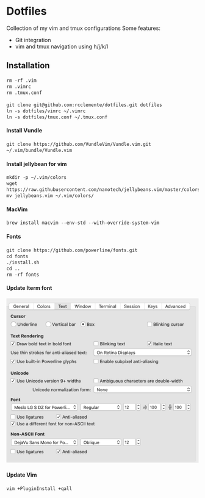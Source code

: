 # Dotfiles

Collection of my vim and tmux configurations
Some features:
- Git integration 
- vim and tmux navigation using h/j/k/l


## Installation

    rm -rf .vim
    rm .vimrc
    rm .tmux.conf
    
    git clone git@github.com:rcclemente/dotfiles.git dotfiles
    ln -s dotfiles/vimrc ~/.vimrc
    ln -s dotfiles/tmux.conf ~/.tmux.conf
    
#### Install Vundle
    
    git clone https://github.com/VundleVim/Vundle.vim.git ~/.vim/bundle/Vundle.vim
    
#### Install jellybean for vim
    
    mkdir -p ~/.vim/colors
    wget https://raw.githubusercontent.com/nanotech/jellybeans.vim/master/colors/jellybeans.vim 
    mv jellybeans.vim ~/.vim/colors/

#### MacVim
    
    brew install macvim --env-std --with-override-system-vim

#### Fonts
    
    git clone https://github.com/powerline/fonts.git
    cd fonts
    ./install.sh 
    cd ..
    rm -rf fonts
    
#### Update Iterm font

![Iterm Font Config](https://github.com/rcclemente/dotfiles/blob/master/images/tmux_powerline_font.png "Inconsolata")


#### Update Vim
    
    vim +PluginInstall +qall
